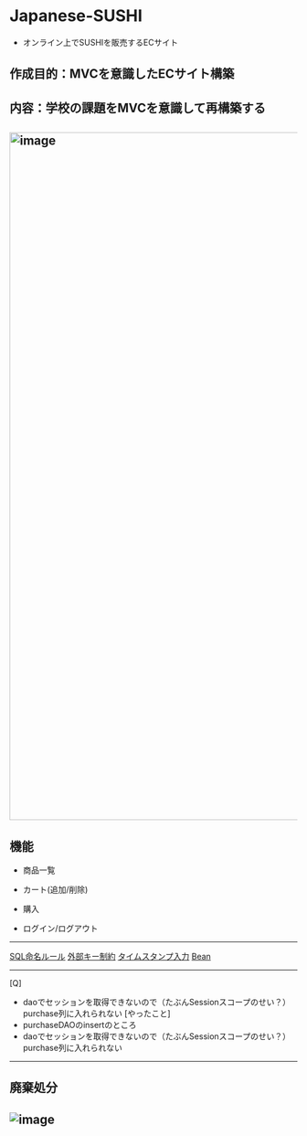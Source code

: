 # Japanese-SUSHI
- オンライン上でSUSHIを販売するECサイト   

## 作成目的：MVCを意識したECサイト構築

## 内容：学校の課題をMVCを意識して再構築する

## <img width="1204" alt="image" src="https://user-images.githubusercontent.com/96870513/198840530-f5671344-4a20-499f-87f5-047faa9ffce9.png">

## 機能

- 商品一覧

- カート(追加/削除)

- 購入

- ログイン/ログアウト


---
[SQL命名ルール](https://atmarkit.itmedia.co.jp/ait/articles/0512/23/news017_2.html#:~:text=SQL%E3%83%95%E3%82%A1%E3%82%A4%E3%83%AB%E3%81%AE%E5%91%BD%E5%90%8D%E8%A6%8F%E5%89%87,%E3%83%87%E3%82%A3%E3%83%AC%E3%82%AF%E3%83%88%E3%83%AA%E3%81%AB%E3%83%87%E3%83%97%E3%83%AD%E3%82%A4%E3%81%97%E3%81%BE%E3%81%99%E3%80%82)
[外部キー制約](https://www.javadrive.jp/postgresql/table/index11.html)
[タイムスタンプ入力](https://www.itmedia.co.jp/enterprise/articles/0407/23/news002.html)
[Bean](https://www.fenet.jp/java/column/java_tips/6570/)


---
[Q]
- daoでセッションを取得できないので（たぶんSessionスコープのせい？）purchase列に入れられない
[やったこと]
- purchaseDAOのinsertのところ
- daoでセッションを取得できないので（たぶんSessionスコープのせい？）purchase列に入れられない
---
## 廃棄処分
## ![image](https://user-images.githubusercontent.com/96870513/198242691-835fe662-2fe0-4614-b917-d271ea9c3ccf.png)
